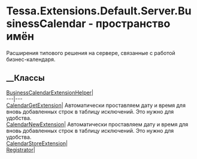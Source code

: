 # Tessa.Extensions.Default.Server.BusinessCalendar - пространство имён
Расширения типового решения на сервере, связанные с работой бизнес-календаря.
##  __Классы
[BusinessCalendarExtensionHelper](T_Tessa_Extensions_Default_Server_BusinessCalendar_BusinessCalendarExtensionHelper.htm)|  
---|---  
[CalendarGetExtension](T_Tessa_Extensions_Default_Server_BusinessCalendar_CalendarGetExtension.htm)|
Автоматически проставляем дату и время для вновь добавленных строк в таблицу
исключений. Это нужно для удобства.  
[CalendarNewExtension](T_Tessa_Extensions_Default_Server_BusinessCalendar_CalendarNewExtension.htm)|
Автоматически проставляем дату и время для вновь добавленных строк в таблицу
исключений. Это нужно для удобства.  
[CalendarStoreExtension](T_Tessa_Extensions_Default_Server_BusinessCalendar_CalendarStoreExtension.htm)|  
[Registrator](T_Tessa_Extensions_Default_Server_BusinessCalendar_Registrator.htm)|
